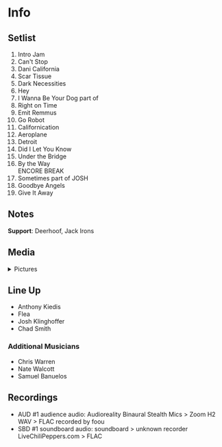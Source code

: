 # Info

## Setlist

1. Intro Jam
2. Can't Stop
3. Dani California
4. Scar Tissue
5. Dark Necessities
6. Hey
7. I Wanna Be Your Dog part of
8. Right on Time
9. Emit Remmus
10. Go Robot
11. Californication
12. Aeroplane
13. Detroit
14. Did I Let You Know
15. Under the Bridge
16. By the Way
<br> ENCORE BREAK
17. Sometimes part of JOSH
18. Goodbye Angels
19. Give It Away

## Notes

**Support**: Deerhoof, Jack Irons

## Media 

<details>
  <summary>Pictures</summary>
  <!--<img alt="Setlist" title="Setlist" src="_.jpg" height="200" />
  <img alt="Clipping" title="Clipping" src="_.jpg" height="200" />
  <img alt="Flyer" title="Flyer" src="_.jpg" height="200" />-->
</details>

## Line Up

* Anthony Kiedis
* Flea
* Josh Klinghoffer
* Chad Smith

### Additional Musicians

* Chris Warren  
* Nate Walcott  
* Samuel Banuelos

## Recordings

* AUD #1 audience audio: Audioreality Binaural Stealth Mics > Zoom H2 WAV > FLAC recorded by foou
* SBD #1 soundboard audio: soundboard > unknown recorder LiveChiliPeppers.com > FLAC
